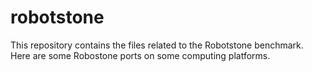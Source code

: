 # robotstone

This repository contains the files related to the Robotstone benchmark.
Here are some Robostone ports on some computing platforms.
